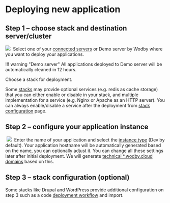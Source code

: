 # Deploying new application

## Step 1 – choose stack and destination server/cluster

![](../assets/new-app-1.png)​
​
Select one of your [connected servers](../infrastructure/connecting-server.md) or Demo server by Wodby where you want to deploy your applications. 

!!! warning "Demo server"
    All applications deployed to Demo server will be automatically cleaned in 12 hours.

Choose a stack for deployment.

Some [stacks](../stacks/index.md) may provide optional services (e.g. redis as cache storage) that you can either enable or disable in your stack, and multiple implementation for a service (e.g. Nginx or Apache as an HTTP server). You can always enable/disable a service after the deployment from [stack configuration](../stacks/config.md) page.

## Step 2 – configure your application instance
​
![](../assets/new-app-2.png)​
​
Enter the name of your application and select the [instance type](instances.md) (Dev by default). Your application hostname will be automatically generated based on the name, you can optionally adjust it. You can change all these settings later after initial deployment. We will generate [technical *.wodby.cloud domains](domains.md#technical-wodby-domain-name) based on this.  

## Step 3 – stack configuration (optional)

Some stacks like Drupal and WordPress provide additional configuration on step 3 such as a code [deployment workflow](deploy.md) and import.
​